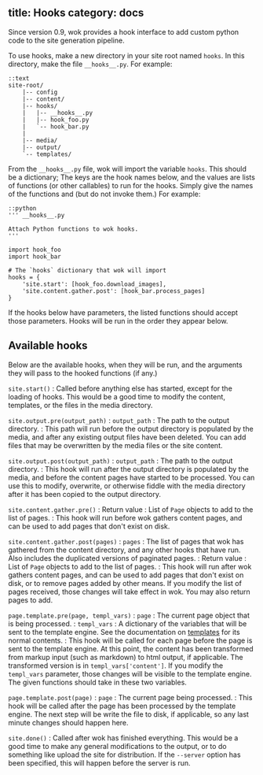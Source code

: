 title: Hooks
category: docs
---
Since version 0.9, wok provides a hook interface to add custom python code to
the site generation pipeline.

To use hooks, make a new directory in your site root named `hooks`. In this 
directory, make the file `__hooks__.py`. For example:

    ::text
    site-root/
        |-- config
        |-- content/
        |-- hooks/
        |   |-- __hooks__.py
        |   |-- hook_foo.py
        |   `-- hook_bar.py
        |
        |-- media/
        |-- output/
        `-- templates/


From the `__hooks__.py` file, wok will import the variable `hooks`. 
This should be a dictionary; The keys are the hook names below, and the values 
are lists of functions (or other callables) to run for the hooks. Simply give 
the names of the functions and (but do not invoke them.) For example:

    ::python
    ''' __hooks__.py

    Attach Python functions to wok hooks.
    '''

    import hook_foo
    import hook_bar

    # The `hooks` dictionary that wok will import
    hooks = {
        'site.start': [hook_foo.download_images],
        'site.content.gather.post': [hook_bar.process_pages]
    }

If the hooks below have parameters, the listed functions should accept
those parameters. Hooks will be run in the order they appear below.

Available hooks
---------------
Below are the available hooks, when they will be run, and the arguments they
will pass to the hooked functions (if any.)

<!-- I don't know why this <p> isn't applied automatically... -->

`site.start()`
:   Called before anything else has started, except for the loading of hooks.
    This would be a good time to modify the content, templates, or the files in
    the media directory.

`site.output.pre(output_path)`
:   `output_path`
    :   The path to the output directory.
:   This path will run before the output directory is populated by the media,
    and after any existing output files have been deleted. You can add files
    that may be overwritten by the media files or the site content.

`site.output.post(output_path)`
:   `output_path`
    :   The path to the output directory.
:   This hook will run after the output directory is populated by the media,
    and before the content pages have started to be processed. You can use this
    to modify, overwrite, or otherwise fiddle with the media directory after it
    has been copied to the output directory.

`site.content.gather.pre()`
:   Return value
    :   List of `Page` objects to add to the list of pages.
:   This hook will run before wok gathers content pages, and can be used to add
    pages that don't exist on disk.

`site.content.gather.post(pages)`
:   `pages`
    :   The list of pages that wok has gathered from the content directory, and
        any other hooks that have run. Also includes the duplicated versions of
        paginated pages.
:   Return value
    :   List of `Page` objects to add to the list of pages.
:   This hook will run after wok gathers content pages, and can be used to add
    pages that don't exist on disk, or to remove pages added by other means. If
    you modify the list of pages received, those changes will take effect in
    wok. You may also return pages to add.

`page.template.pre(page, templ_vars)`
:   `page`
    :   The current page object that is being processed.
:   `templ_vars`
    :   A dictionary of the variables that will be sent to the template engine.
        See the documentation on [templates][] for its normal contents.
:   This hook will be called for each page before the page is sent to
    the template engine. At this point, the content has been transformed
    from markup input (such as markdown) to html output, if applicable.
    The transformed version is in `templ_vars['content']`. If you
    modify the `templ_vars` parameter, those changes will be visible to
    the template engine. The given functions should take in these two
    variables.

[templates]: /docs/templates/

`page.template.post(page)`
:   `page`
    :   The current page being processed.
:   This hook will be called after the page has been processed by the template
    engine. The next step will be write the file to disk, if applicable, so any
    last minute changes should happen here.

`site.done()`
:   Called after wok has finished everything. This would be a good time to make
    any general modifications to the output, or to do something like upload the
    site for distribution. If the `--server` option has been specified, this
    will happen before the server is run.
